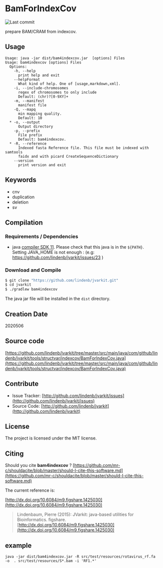 # BamForIndexCov

![Last commit](https://img.shields.io/github/last-commit/lindenb/jvarkit.png)

prepare BAM/CRAM from indexcov.


## Usage

```
Usage: java -jar dist/bam4indexcov.jar  [options] Files
Usage: bam4indexcov [options] Files
  Options:
    -h, --help
      print help and exit
    --helpFormat
      What kind of help. One of [usage,markdown,xml].
    -i, --include-chromosomes
      regex of chromosomes to only include
      Default: (chr)?[0-9XY]+
    -m, --manifest
      manifest file
    -Q, --mapq
      min mapping quality.
      Default: 10
  * -o, --output
      Output directory
    -p, --prefix
      File prefix
      Default: bam4indexcov.
  * -R, --reference
      Indexed fasta Reference file. This file must be indexed with samtools 
      faidx and with picard CreateSequenceDictionary
    --version
      print version and exit

```


## Keywords

 * cnv
 * duplication
 * deletion
 * sv


## Compilation

### Requirements / Dependencies

* java [compiler SDK 11](https://jdk.java.net/11/). Please check that this java is in the `${PATH}`. Setting JAVA_HOME is not enough : (e.g: https://github.com/lindenb/jvarkit/issues/23 )


### Download and Compile

```bash
$ git clone "https://github.com/lindenb/jvarkit.git"
$ cd jvarkit
$ ./gradlew bam4indexcov
```

The java jar file will be installed in the `dist` directory.


## Creation Date

2020506

## Source code 

[https://github.com/lindenb/jvarkit/tree/master/src/main/java/com/github/lindenb/jvarkit/tools/structvar/indexcov/BamForIndexCov.java](https://github.com/lindenb/jvarkit/tree/master/src/main/java/com/github/lindenb/jvarkit/tools/structvar/indexcov/BamForIndexCov.java)


## Contribute

- Issue Tracker: [http://github.com/lindenb/jvarkit/issues](http://github.com/lindenb/jvarkit/issues)
- Source Code: [http://github.com/lindenb/jvarkit](http://github.com/lindenb/jvarkit)

## License

The project is licensed under the MIT license.

## Citing

Should you cite **bam4indexcov** ? [https://github.com/mr-c/shouldacite/blob/master/should-I-cite-this-software.md](https://github.com/mr-c/shouldacite/blob/master/should-I-cite-this-software.md)

The current reference is:

[http://dx.doi.org/10.6084/m9.figshare.1425030](http://dx.doi.org/10.6084/m9.figshare.1425030)

> Lindenbaum, Pierre (2015): JVarkit: java-based utilities for Bioinformatics. figshare.
> [http://dx.doi.org/10.6084/m9.figshare.1425030](http://dx.doi.org/10.6084/m9.figshare.1425030)


## example

```
java -jar dist/bam4indexcov.jar -R src/test/resources/rotavirus_rf.fa -o  . src/test/resources/S*.bam -i 'RF1.*'
